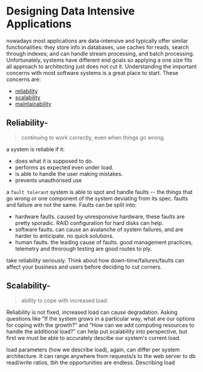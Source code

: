 # Designing Data Intensive Applications

nowadays most applications are data-intensive and typically offer similar functionalities:  they store info in databases, use caches for reads, search through indexes; and can handle stream processing, and batch processing. Unfortunately, systems have different end goals so applying a one size fits all approach to architecting just does not cut it. Understanding the important concerns with most software systems is a great place to start. These concerns are:
- [reliability](#reliability)
- [scalability](#scalability)
- [maintainability](#maintainability)

## Reliability-
>continuing to work correctly, even when things go wrong.

a system is reliable if it:
- does what it is supposed to do.
- performs as expected even under load.
- is able to handle the user making mistakes.
- prevents unauthorised use

a `fault tolerant` system is able to spot and handle faults -- the things that go wrong or one component of the system deviating from its spec. faults and failure are not the same. Faults can be split into:
- hardware faults. caused by unresponsive hardware, these faults are pretty sporadic. RAID configuration for hard disks can help.
- software faults. can cause an avalanche of system failures, and are harder to anticipate. no quick solutions.
- human faults. the leading cause of faults. good management practices, telemetry and throrough testing are good routes to ply.

take reliability seriously. Think about how down-time/failures/faults can affect your business and users before deciding to cut corners.

## Scalability- 
>ability to cope with increased load.

Reliability is not fixed, increased load can cause degradation. Asking questions like “If the system grows in a particular way, what are our options for coping with the growth?” and “How can we add computing resources to handle the additional load?” can help put scalability into perspective, but first we must be able to accurately descibe our system's current load.

load parameters (how we describe load), again, can differ per system architecture. It can range anywhere from requests/s to the web server to db read/write ratios, tbh the opportunities are endless. Describing load